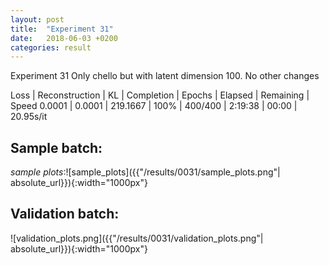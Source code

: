 ```yaml
---
layout: post
title:  "Experiment 31"
date:   2018-06-03 +0200
categories: result
---
```

Experiment 31
Only chello but with latent dimension 100. No other changes

Loss | Reconstruction | KL | Completion | Epochs | Elapsed | Remaining | Speed
0.0001 | 0.0001 | 219.1667 | 100% | 400/400 | 2:19:38 | 00:00 | 20.95s/it



## **Sample batch**:

_sample plots_:![sample_plots]({{"/results/0031/sample_plots.png"| absolute_url}}){:width="1000px"}

## **Validation batch**:

![validation_plots.png]({{"/results/0031/validation_plots.png"| absolute_url}}){:width="1000px"}
